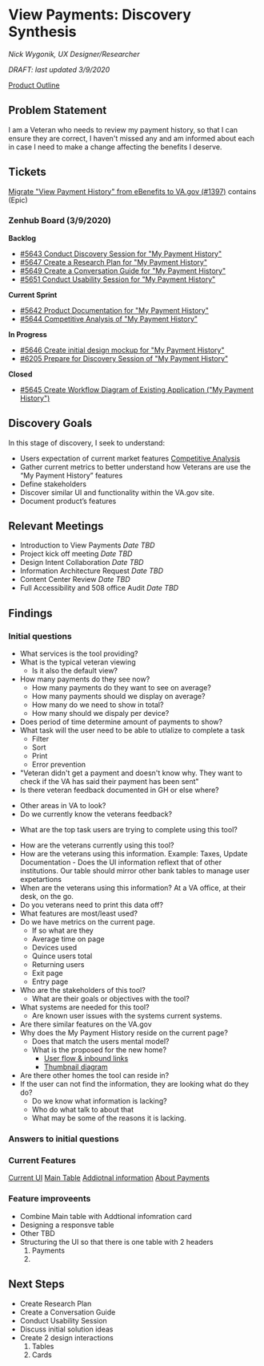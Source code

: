 # View Payments: Discovery Synthesis

*Nick Wygonik, UX Designer/Researcher*

*DRAFT: last updated 3/9/2020*

[Product Outline](https://github.com/department-of-veterans-affairs/va.gov-team/tree/master/products/payment-history)


## Problem Statement 
I am a Veteran who needs to review my payment history, so that I can ensure they are correct, I haven't missed any and am informed about each in case I need to make a change affecting the benefits I deserve.

## Tickets
[Migrate "View Payment History" from eBenefits to VA.gov (#1397)]( https://app.zenhub.com/workspaces/vft-59c95ae5fda7577a9b3184f8/issues/department-of-veterans-affairs/va.gov-team/1397) contains 
(Epic)

### Zenhub Board (3/9/2020)
**Backlog**
-	[#5643 Conduct Discovery Session for "My Payment History"](https://app.zenhub.com/workspace/o/department-of-veterans-affairs/va.gov-team/issues/5643)
-	[#5647 Create a Research Plan for "My Payment History"](https://app.zenhub.com/workspace/o/department-of-veterans-affairs/va.gov-team/issues/5647)
-	[#5649 Create a Conversation Guide for "My Payment History"](https://app.zenhub.com/workspace/o/department-of-veterans-affairs/va.gov-team/issues/5649)
-	[#5651 Conduct Usability Session for "My Payment History"](https://app.zenhub.com/workspace/o/department-of-veterans-affairs/va.gov-team/issues/5651)

**Current Sprint**
-	[#5642 Product Documentation for "My Payment History"](https://app.zenhub.com/workspace/o/department-of-veterans-affairs/va.gov-team/issues/5642)
-	[#5644 Competitive Analysis of "My Payment History"](https://app.zenhub.com/workspace/o/department-of-veterans-affairs/va.gov-team/issues/5644)
	
**In Progress**
-	[#5646 Create initial design mockup for "My Payment History"](https://app.zenhub.com/workspace/o/department-of-veterans-affairs/va.gov-team/issues/5646)
-	[#6205 Prepare for Discovery Session of "My Payment History"](https://app.zenhub.com/workspace/o/department-of-veterans-affairs/va.gov-team/issues/6205)

**Closed**
-	[#5645 Create Workflow Diagram of Existing Application ("My Payment History")](https://app.zenhub.com/workspace/o/department-of-veterans-affairs/va.gov-team/issues/5645)


## Discovery Goals

In this stage of discovery, I seek to understand:

- Users expectation of current market features [Competitive Analysis]( https://github.com/department-of-veterans-affairs/va.gov-team/blob/master/teams/vsa/teams/ebenefits/features/view-payment-history/research-design/payment-history-comp-analysis.md)
- Gather current metrics to better understand how Veterans are use the “My Payment History” features
- Define stakeholders 
- Discover similar UI and functionality within the VA.gov site.
- Document product’s features

## Relevant Meetings

-	Introduction to View Payments *Date TBD*
-	Project kick off meeting *Date TBD*
-	Design Intent Collaboration *Date TBD*
-	Information Architecture Request *Date TBD*
-	Content Center Review *Date TBD*
-	Full Accessibility and 508 office Audit *Date TBD*

## Findings

### Initial questions
+ What services is the tool providing?
+ What is the typical veteran viewing 
   - Is it also the default view? 
+ How many payments do they see now?
   - How many payments do they want to see on average?
   - How many payments should we display on average?
   - How many do we need to show in total?
   - How many should we dispaly per device?
+ Does period of time determine amount of payments to show?
+ What task will the user need to be able to utlalize to complete a task
   - Filter
   - Sort
   - Print
   - Error prevention
+	"Veteran didn't get a payment and doesn't know why. They want to check if the VA has said their payment has been sent"
+	Is there veteran feedback documented in GH or else where?
   -	Other areas in VA to look?
   -	Do we currently know the veterans feedback?
+ What are the top task users are trying to complete using this tool?
-	How are the veterans currently using this tool?
   -	How are the veterans using this information. Example: Taxes, Update Documentation
       - Does the UI information reflext that of other institutions. Our table should mirror other bank tables to manage user expetartions
-	When are the veterans using this information? At a VA office, at their desk, on the go.
-	Do you veterans need to print this data off?
-	What features are most/least used?
-	Do we have metrics on the current page.
    -	If so what are they
    -	Average time on page
    -	Devices used
    -	Quince users total
    -	Returning users
    -	Exit page
    -	Entry page
-	Who are the stakeholders of this tool?
    -	What are their goals or objectives with the tool?
-	What systems are needed for this tool?
    -	Are known user issues with the systems current systems.  
-	Are there similar features on the VA.gov
-	Why does the My Payment History reside on the current page?
    -	Does that match the users mental model?
    -	What is the proposed for the new home?
        -	[User flow & inbound links]( https://images.zenhubusercontent.com/5d6ec7967521390001c3e794/88ea6b54-e51b-4938-b72f-29c7ef6d5aa5)
        -	[Thumbnail diagram]( https://xd.adobe.com/view/44399930-6143-4192-6e80-99a0566c4092-3208/)
-	Are there other homes the tool can reside in?
-	If the user can not find the information, they are looking what do they do?
    -	Do we know what information is lacking?
    -	Who do what talk to about that
    -	What may be some of the reasons it is lacking.

### Answers to initial questions

### Current Features
[Current UI]()
[Main Table]()
[Addiotnal information]()
[About Payments]()

### Feature improveents
- Combine Main table with Addtional infomration card
- Designing a responsve table
- Other TBD
- Structuring the UI so that there is one table with 2 headers 
    1. Payments
    2. 

  


## Next Steps
- Create Research Plan
- Create a Conversation Guide
- Conduct Usability Session
- Discuss initial solution ideas
- Create 2 design interactions 
	1. Tables 
	2. Cards

